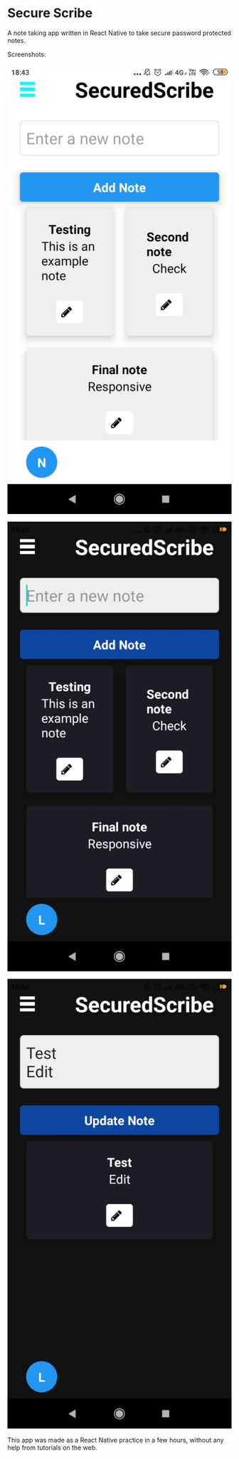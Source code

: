 # Secure Scribe

A note taking app written in React Native to take secure password protected notes.

Screenshots:


![Light Mode](https://github.com/rbSparky/SecuredScribe/blob/main/screenshots/ss1.jpeg)


![Dark Mode](https://github.com/rbSparky/SecuredScribe/blob/main/screenshots/ss2.jpeg)

![Editting Notes](https://github.com/rbSparky/SecuredScribe/blob/main/screenshots/ss3.jpeg)


This app was made as a React Native practice in a few hours, without any help from tutorials on the web.



